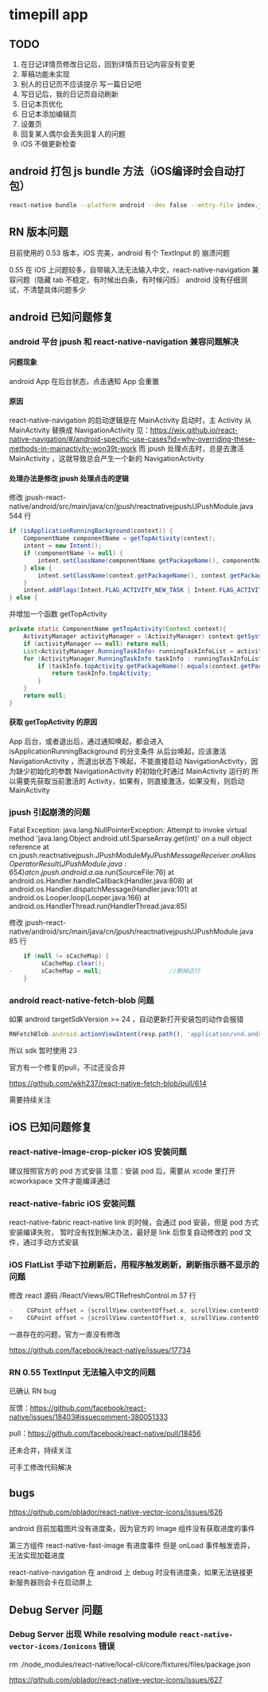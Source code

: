 timepill app
=====

TODO
-----
1. 在日记详情页修改日记后，回到详情页日记内容没有变更
1. 草稿功能未实现
1. 别人的日记页不应该提示 写一篇日记吧
1. 写日记后，我的日记页自动刷新
1. 日记本页优化
1. 日记本添加编辑页
1. 设置页
1. 回复某人偶尔会丢失回复人的问题
1. iOS 不做更新检查

android 打包 js bundle 方法（iOS编译时会自动打包）
-----
```bash
react-native bundle --platform android --dev false --entry-file index.js --bundle-output android/app/src/main/assets/index.android.bundle --assets-dest android/app/src/main/res/
```


RN 版本问题
-----
目前使用的 0.53 版本，iOS 完美，android 有个 TextInput 的 崩溃问题

0.55 在 iOS 上问题较多，自带输入法无法输入中文，react-native-navigation 兼容问题（隐藏 tab 不稳定，有时候出白条，有时候闪烁）
android 没有仔细测试，不清楚具体问题多少



android 已知问题修复
-----

### android 平台 jpush 和 react-native-navigation 兼容问题解决
#### 问题现象

android App 在后台状态，点击通知 App 会重置

#### 原因

react-native-navigation 的启动逻辑是在 MainActivity 启动时，主 Activity 从 MainActivity 替换成 NavigationActivity
见：https://wix.github.io/react-native-navigation/#/android-specific-use-cases?id=why-overriding-these-methods-in-mainactivity-won39t-work
而 jpush 处理点击时，总是去激活 MainActivity ，这就导致总会产生一个新的 NavigationActivity

#### 处理办法是修改 jpush 处理点击的逻辑

修改 jpush-react-native/android/src/main/java/cn/jpush/reactnativejpush/JPushModule.java 544 行
```java
if (isApplicationRunningBackground(context)) {
    ComponentName componentName = getTopActivity(context);
    intent = new Intent();
    if (componentName != null) {
        intent.setClassName(componentName.getPackageName(), componentName.getClassName());
    } else {
        intent.setClassName(context.getPackageName(), context.getPackageName() + ".MainActivity");
    }
    intent.addFlags(Intent.FLAG_ACTIVITY_NEW_TASK | Intent.FLAG_ACTIVITY_SINGLE_TOP | Intent.FLAG_ACTIVITY_CLEAR_TOP);
} else {
```

并增加一个函数 getTopActivity
```java
private static ComponentName getTopActivity(Context context){
    ActivityManager activityManager = (ActivityManager) context.getSystemService(Service.ACTIVITY_SERVICE);
    if (activityManager == null) return null;
    List<ActivityManager.RunningTaskInfo> runningTaskInfoList = activityManager.getRunningTasks(Integer.MAX_VALUE);
    for (ActivityManager.RunningTaskInfo taskInfo : runningTaskInfoList) {
        if (taskInfo.topActivity.getPackageName().equals(context.getPackageName())){
            return taskInfo.topActivity;
        }
    }
    return null;
}
```

#### 获取 getTopActivity 的原因
App 后台，或者退出后，通过通知唤起，都会进入 isApplicationRunningBackground 的分支条件
从后台唤起，应该激活 NavigationActivity ，而退出状态下唤起，不能直接启动 NavigationActivity，因为缺少初始化的参数
NavigationActivity 的初始化时通过 MainActivity 运行的
所以需要先获取当前激活的 Activity，如果有，则直接激活，如果没有，则启动 MainActivity

### jpush 引起崩溃的问题

Fatal Exception: java.lang.NullPointerException: Attempt to invoke virtual method 'java.lang.Object android.util.SparseArray.get(int)' on a null object reference
       at cn.jpush.reactnativejpush.JPushModule$MyJPushMessageReceiver.onAliasOperatorResult(JPushModule.java:654)
       at cn.jpush.android.a.a$a.run(SourceFile:76)
       at android.os.Handler.handleCallback(Handler.java:808)
       at android.os.Handler.dispatchMessage(Handler.java:101)
       at android.os.Looper.loop(Looper.java:166)
       at android.os.HandlerThread.run(HandlerThread.java:65)
       
修改 jpush-react-native/android/src/main/java/cn/jpush/reactnativejpush/JPushModule.java 85 行

```java
    if (null != sCacheMap) {
         sCacheMap.clear();
-        sCacheMap = null;                   //删掉这行
    }
```

### android react-native-fetch-blob 问题
如果 android targetSdkVersion >= 24 ，自动更新打开安装包的动作会报错

```javascript
RNFetchBlob.android.actionViewIntent(resp.path(), 'application/vnd.android.package-archive');
```

所以 sdk 暂时使用 23

官方有一个修复的pull，不过还没合并

https://github.com/wkh237/react-native-fetch-blob/pull/614

需要持续关注


iOS 已知问题修复
-----

### react-native-image-crop-picker iOS 安装问题
建议按照官方的 pod 方式安装
注意：安装 pod 后，需要从 xcode 里打开 xcworkspace 文件才能编译通过


### react-native-fabric iOS 安装问题
react-native-fabric react-native link 的时候，会通过 pod 安装，但是 pod 方式安装编译失败，
暂时没有找到解决办法，最好是 link 后恢复自动修改的 pod 文件，通过手动方式安装

### iOS FlatList 手动下拉刷新后，用程序触发刷新，刷新指示器不显示的问题

修改 react 源码 /React/Views/RCTRefreshControl.m 57 行

```objective-c
-    CGPoint offset = {scrollView.contentOffset.x, scrollView.contentOffset.y - self.frame.size.height};
+    CGPoint offset = {scrollView.contentOffset.x, scrollView.contentOffset.y - 60};
```

一直存在的问题，官方一直没有修改

https://github.com/facebook/react-native/issues/17734

### RN 0.55 TextInput 无法输入中文的问题
已确认 RN bug

反馈：https://github.com/facebook/react-native/issues/18403#issuecomment-380051333

pull：https://github.com/facebook/react-native/pull/18456

还未合并，持续关注

可手工修改代码解决

bugs
-----
https://github.com/oblador/react-native-vector-icons/issues/626

android 目前加载图片没有进度条，因为官方的 Image 组件没有获取进度的事件

第三方组件 react-native-fast-image 有进度事件
但是 onLoad 事件触发诡异，无法实现加载进度

react-native-navigation 在 android 上 debug 时没有进度条，如果无法链接更新服务器则会卡在启动屏上


Debug Server 问题
-----
### Debug Server 出现 While resolving module `react-native-vector-icons/Ionicons` 错误

rm ./node_modules/react-native/local-cli/core/fixtures/files/package.json

https://github.com/oblador/react-native-vector-icons/issues/627


